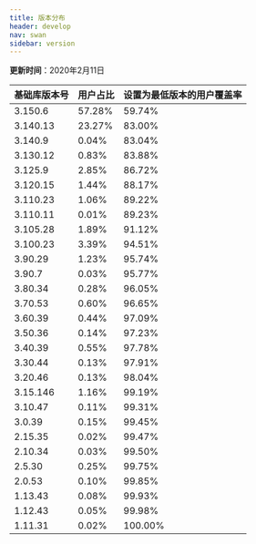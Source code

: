 ```yaml
---
title: 版本分布
header: develop
nav: swan
sidebar: version
---
```

**更新时间**：2020年2月11日


 
|基础库版本号|用户占比|设置为最低版本的用户覆盖率|
|:---|:---|:---|
|3.150.6| 57.28%|59.74%|
|3.140.13| 23.27%|83.00%|
|3.140.9|0.04%|83.04%|
|3.130.12| 0.83%|83.88%|
|3.125.9| 2.85%|86.72%|
|3.120.15| 1.44%|88.17%|
|3.110.23| 1.06%|89.22%|
|3.110.11| 0.01%|89.23%|
|3.105.28| 1.89%|91.12%|
|3.100.23| 3.39%|94.51%|
|3.90.29| 1.23%|95.74%|
|3.90.7| 0.03%|95.77%|
|3.80.34| 0.28%|96.05%|
|3.70.53| 0.60%|96.65%|
|3.60.39| 0.44%|97.09%|
|3.50.36| 0.14%|97.23%|
|3.40.39| 0.55%|97.78%|
|3.30.44| 0.13%|97.91%|
|3.20.46| 0.13%|98.04%|
|3.15.146| 1.16%|99.19%|
|3.10.47| 0.11%|99.31%|
|3.0.39| 0.15%|99.45%|
|2.15.35| 0.02%|99.47%|
|2.10.34| 0.03%|99.50%|
|2.5.30| 0.25%|99.75%|
|2.0.53| 0.10%|99.85%|
|1.13.43| 0.08%|99.93%|
|1.12.43| 0.05%|99.98%|
|1.11.31| 0.02%|100.00%|